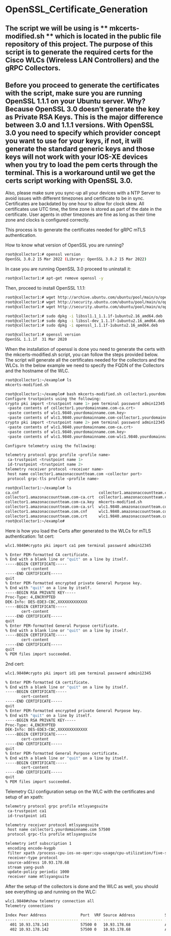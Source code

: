 # OpenSSL_Certificate_Generation

## The script we will be using is ** mkcerts-modified.sh ** which is located in the public file repository of this project. The purpose of this script is to generate the required certs for the Cisco WLCs (Wireless LAN Controllers) and the gRPC Collectors.

## Before you proceed to generate the certificates with the script, make sure you are running OpenSSL 1.1.1 on your Ubuntu server. Why? Because OpenSSL 3.0 doesn’t generate the key as Private RSA Keys. This is the major difference between 3.0 and 1.1.1 versions. With OpenSSL 3.0 you need to specify which provider concept you want to use for your keys, if not, it will generate the standard generic keys and those keys will not work with your IOS-XE devices when you try to load the pem certs through the terminal. This is a workaround until we get the certs script working with OpenSSL 3.0.

Also, please make sure you sync-up all your devices with a NTP Server to avoid issues with different timezones and certificate to be in sync. Certificates are backdated by one hour to allow for clock skew. All certificates use UTC time, the time zone is stored as part of the date in the certificate. User agents in other timezones are fine as long as their time zone and clocks is configured correctly.

This process is to generate the certificates needed for gRPC mTLS authentication.

How to know what version of OpenSSL you are running?
```bash
root@collector1:# openssl version
OpenSSL 3.0.2 15 Mar 2022 (Library: OpenSSL 3.0.2 15 Mar 2022)
```
In case you are running OpenSSL 3.0 proceed to uninstall it:
```bash
root@collector1:# apt-get remove openssl -y
```
Then, proceed to install OpenSSL 1.1.1:
```bash
root@collector1:# wget http://archive.ubuntu.com/ubuntu/pool/main/o/openssl/libssl1.1_1.1.1f-1ubuntu2.16_amd64.deb
root@collector1:# wget http://security.ubuntu.com/ubuntu/pool/main/o/openssl/openssl_1.1.1f-1ubuntu2.16_amd64.deb
root@collector1:# wget http://security.ubuntu.com/ubuntu/pool/main/o/openssl/libssl-dev_1.1.1f-1ubuntu2.16_amd64.deb

root@collector1:# sudo dpkg -i libssl1.1_1.1.1f-1ubuntu2.16_amd64.deb
root@collector1:# sudo dpkg -i libssl-dev_1.1.1f-1ubuntu2.16_amd64.deb
root@collector1:# sudo dpkg -i openssl_1.1.1f-1ubuntu2.16_amd64.deb

root@collector1:# openssl version
OpenSSL 1.1.1f  31 Mar 2020
```
When the installation of openssl is done you need to generate the certs with the mkcerts-modified.sh script, you can follow the steps provided below. The script will generate all the certificates needed for the collectors and the WLCs. In the below example we need to specify the FQDN of the Collectors and the hostname of the WLC.
```bash
root@collector1:~/example# ls
mkcerts-modified.sh

root@collector1:~/example# bash mkcerts-modified.sh collector1.yourdomainname.com wlc1.9840.yourdomainname.com
Configure trustpoints using the following:
crypto pki import <trustpoint name 1> pem terminal password admin12345
 <paste contents of collector1.yourdomainname.com-ca.crt>
 <paste contents of wlc1.9840.yourdomainname.com.key>
 <paste contents of wlc1.9840.yourdomainname.com-collector1.yourdomainname.com-ca.crt
crypto pki import <trustpoint name 2> pem terminal password admin12345
 <paste contents of wlc1.9840.yourdomainname.com-ca.crt>
 <paste contents of wlc1.9840.yourdomainname.com.key>
 <paste contents of wlc1.9840.yourdomainname.com-wlc1.9840.yourdomainname.com-ca.crt>

Configure telemetry using the following:

telemetry protocol grpc profile <profile name>
 ca-trustpoint <trustpoint name 1>
 id-trustpoint <trustpoint name 2>
telemetry receiver protocol <receiver name>
 host name collector1.amazonaccountteam.com <collector port>
 protocol grpc-tls profile <profile name>

root@collector1:~/example# ls
ca.cnf                                   collector1.amazonaccountteam.com.csr    wlc1.9840.amazonaccountteam.com.cnf
collector1.amazonaccountteam.com-ca.crt  collector1.amazonaccountteam.com.key    wlc1.9840.amazonaccountteam.com-collector1.amazonaccountteam.com-ca.crt
collector1.amazonaccountteam.com-ca.key  mkcerts-modified.sh                     wlc1.9840.amazonaccountteam.com.csr
collector1.amazonaccountteam.com-ca.srl  wlc1.9840.amazonaccountteam.com-ca.crt  wlc1.9840.amazonaccountteam.com.key
collector1.amazonaccountteam.com.cnf     wlc1.9840.amazonaccountteam.com-ca.key  wlc1.9840.amazonaccountteam.com-wlc1.9840.amazonaccountteam.com-ca.crt
collector1.amazonaccountteam.com.crt     wlc1.9840.amazonaccountteam.com-ca.srl
root@collector1:~/example# 
```
Here is how you load the Certs after generated to the WLCs for mTLS authentication:
1st cert:
```bash
wlc1.9840#crypto pki import ca1 pem terminal password admin12345

% Enter PEM-formatted CA certificate.
% End with a blank line or "quit" on a line by itself.
-----BEGIN CERTIFICATE-----
       cert-content
-----END CERTIFICATE-----
quit
% Enter PEM-formatted encrypted private General Purpose key.
% End with "quit" on a line by itself.
-----BEGIN RSA PRIVATE KEY-----
Proc-Type: 4,ENCRYPTED
DEK-Info: DES-EDE3-CBC,XXXXXXXXXXXXX
-----BEGIN CERTIFICATE-----
       cert-content
-----END CERTIFICATE----- 
quit
% Enter PEM-formatted General Purpose certificate.
% End with a blank line or "quit" on a line by itself.
-----BEGIN CERTIFICATE-----
       cert-content 
-----END CERTIFICATE-----
quit
% PEM files import succeeded.
```
2nd cert:
```bash
wlc1.9840#crypto pki import id1 pem terminal password admin12345 

% Enter PEM-formatted CA certificate.
% End with a blank line or "quit" on a line by itself.
-----BEGIN CERTIFICATE----- 
       cert-content 
-----END CERTIFICATE----- 
quit
% Enter PEM-formatted encrypted private General Purpose key.
% End with "quit" on a line by itself.
-----BEGIN RSA PRIVATE KEY----- 
Proc-Type: 4,ENCRYPTED 
DEK-Info: DES-EDE3-CBC,XXXXXXXXXXXXX 
-----BEGIN CERTIFICATE----- 
       cert-content  
-----END CERTIFICATE----- 
quit 
% Enter PEM-formatted General Purpose certificate.
% End with a blank line or "quit" on a line by itself.
-----BEGIN CERTIFICATE----- 
       cert-content 
-----END CERTIFICATE----- 
quit 
% PEM files import succeeded.
```
Telemetry CLI configuration setup on the WLC with the certificates and setup of an xpath:
```bash
telemetry protocol grpc profile mtlsyangsuite
 ca-trustpoint ca1
 id-trustpoint id1

telemetry receiver protocol mtlsyangsuite
 host name collector1.yourdomainname.com 57500
 protocol grpc-tls profile mtlsyangsuite

telemetry ietf subscription 1
 encoding encode-kvgpb
 filter xpath /process-cpu-ios-xe-oper:cpu-usage/cpu-utilization/five-seconds
 receiver-type protocol
 source-address 10.93.178.68
 stream yang-push
 update-policy periodic 1000
 receiver name mtlsyangsuite
```
After the setup of the collectors is done and the WLC as well, you should see everything up and running on the WLC:
```bash
wlc1.9840#show telemetry connection all
Telemetry connections

Index Peer Address               Port  VRF Source Address             State      State Description
----- -------------------------- ----- --- -------------------------- ---------- --------------------
  401 10.93.178.143              57500 0   10.93.178.68               Active     Connection up       
  402 10.93.178.142              57500 0   10.93.178.68               Active     Connection up       
```
